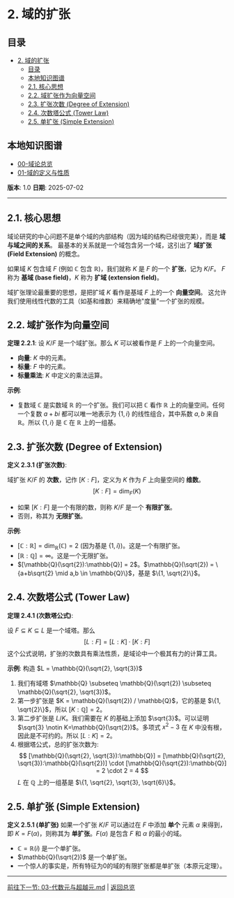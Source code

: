 # 2. 域的扩张

<!-- 本地目录区块 -->
## 目录

- [2. 域的扩张](#2-域的扩张)
  - [目录](#目录)
  - [本地知识图谱](#本地知识图谱)
  - [2.1. 核心思想](#21-核心思想)
  - [2.2. 域扩张作为向量空间](#22-域扩张作为向量空间)
  - [2.3. 扩张次数 (Degree of Extension)](#23-扩张次数-degree-of-extension)
  - [2.4. 次数塔公式 (Tower Law)](#24-次数塔公式-tower-law)
  - [2.5. 单扩张 (Simple Extension)](#25-单扩张-simple-extension)

<!-- 本地知识图谱区块 -->
## 本地知识图谱

- [00-域论总览](./00-域论总览.md)
- [01-域的定义与性质](./01-域的定义与性质.md)

**版本**: 1.0
**日期**: 2025-07-02

---

## 2.1. 核心思想

域论研究的中心问题不是单个域的内部结构（因为域的结构已经很完美），而是 **域与域之间的关系**。
最基本的关系就是一个域包含另一个域，这引出了 **域扩张 (Field Extension)** 的概念。

如果域 $K$ 包含域 $F$ (例如 $\mathbb{C}$ 包含 $\mathbb{R}$)，我们就称 $K$ 是 $F$ 的一个 **扩张**，记为 $K/F$。
$F$ 称为 **基域 (base field)**，$K$ 称为 **扩域 (extension field)**。

域扩张理论最重要的思想，是把扩域 $K$ 看作是基域 $F$ 上的一个 **向量空间**。
这允许我们使用线性代数的工具（如基和维数）来精确地"度量"一个扩张的规模。

## 2.2. 域扩张作为向量空间

**定理 2.2.1**:
设 $K/F$ 是一个域扩张。那么 $K$ 可以被看作是 $F$ 上的一个向量空间。

- **向量**: $K$ 中的元素。
- **标量**: $F$ 中的元素。
- **标量乘法**: $K$ 中定义的乘法运算。

**示例**:

- 复数域 $\mathbb{C}$ 是实数域 $\mathbb{R}$ 的一个扩张。我们可以把 $\mathbb{C}$ 看作 $\mathbb{R}$ 上的向量空间。任何一个复数 $a+bi$ 都可以唯一地表示为 $\{1, i\}$ 的线性组合，其中系数 $a,b$ 来自 $\mathbb{R}$。所以 $\{1, i\}$ 是 $\mathbb{C}$ 在 $\mathbb{R}$ 上的一组基。

## 2.3. 扩张次数 (Degree of Extension)

**定义 2.3.1 (扩张次数)**:

域扩张 $K/F$ 的 **次数**，记作 $[K:F]$，定义为 $K$ 作为 $F$ 上向量空间的 **维数**。
$$
[K:F] = \dim_F(K)
$$

- 如果 $[K:F]$ 是一个有限的数，则称 $K/F$ 是一个 **有限扩张**。
- 否则，称其为 **无限扩张**。

**示例**:

- $[\mathbb{C}:\mathbb{R}] = \dim_\mathbb{R}(\mathbb{C}) = 2$ (因为基是 $\{1, i\}$)。这是一个有限扩张。
- $[\mathbb{R}:\mathbb{Q}] = \infty$。这是一个无限扩张。
- $[\mathbb{Q}(\sqrt{2}):\mathbb{Q}] = 2$。$\mathbb{Q}(\sqrt{2}) = \{a+b\sqrt{2} \mid a,b \in \mathbb{Q}\}$，基是 $\{1, \sqrt{2}\}$。

## 2.4. 次数塔公式 (Tower Law)

**定理 2.4.1 (次数塔公式)**:

设 $F \subseteq K \subseteq L$ 是一个域塔。那么
$$
[L:F] = [L:K] \cdot [K:F]
$$
这个公式说明，扩张的次数具有乘法性质，是域论中一个极其有力的计算工具。

**示例**: 构造 $L = \mathbb{Q}(\sqrt{2}, \sqrt{3})$

1. 我们有域塔 $\mathbb{Q} \subseteq \mathbb{Q}(\sqrt{2}) \subseteq \mathbb{Q}(\sqrt{2}, \sqrt{3})$。
2. 第一步扩张是 $K = \mathbb{Q}(\sqrt{2}) / \mathbb{Q}$，它的基是 $\{1, \sqrt{2}\}$，所以 $[K:\mathbb{Q}]=2$。
3. 第二步扩张是 $L/K$。我们需要在 $K$ 的基础上添加 $\sqrt{3}$。可以证明 $\sqrt{3} \notin K=\mathbb{Q}(\sqrt{2})$。多项式 $x^2-3$ 在 $K$ 中没有根，因此是不可约的。所以 $[L:K]=2$。
4. 根据塔公式，总的扩张次数为:
    $$
    [\mathbb{Q}(\sqrt{2}, \sqrt{3}):\mathbb{Q}] = [\mathbb{Q}(\sqrt{2}, \sqrt{3}):\mathbb{Q}(\sqrt{2})] \cdot [\mathbb{Q}(\sqrt{2}):\mathbb{Q}] = 2 \cdot 2 = 4
    $$
    $L$ 在 $\mathbb{Q}$ 上的一组基是 $\{1, \sqrt{2}, \sqrt{3}, \sqrt{6}\}$。

## 2.5. 单扩张 (Simple Extension)

**定义 2.5.1 (单扩张)**
如果一个扩张 $K/F$ 可以通过在 $F$ 中添加 **单个** 元素 $\alpha$ 来得到，即 $K = F(\alpha)$，则称其为 **单扩张**。$F(\alpha)$ 是包含 $F$ 和 $\alpha$ 的最小的域。

- $\mathbb{C} = \mathbb{R}(i)$ 是一个单扩张。
- $\mathbb{Q}(\sqrt{2})$ 是一个单扩张。
- 一个惊人的事实是，所有特征为0的域的有限扩张都是单扩张（本原元定理）。

---
[前往下一节: 03-代数元与超越元.md](./03-代数元与超越元.md) | [返回总览](./00-域论总览.md)
